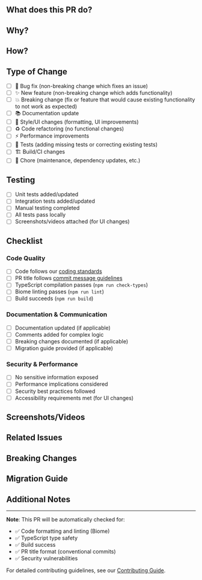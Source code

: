 ## What does this PR do?

<!-- Brief description of the changes -->

## Why?

<!-- Explain the motivation for these changes -->

## How?

<!-- Describe the approach taken -->

## Type of Change

<!-- Mark the relevant option with an "x" -->

- [ ] 🐛 Bug fix (non-breaking change which fixes an issue)
- [ ] ✨ New feature (non-breaking change which adds functionality)
- [ ] 💥 Breaking change (fix or feature that would cause existing functionality to not work as expected)
- [ ] 📚 Documentation update
- [ ] 🎨 Style/UI changes (formatting, UI improvements)
- [ ] ♻️ Code refactoring (no functional changes)
- [ ] ⚡ Performance improvements
- [ ] 🧪 Tests (adding missing tests or correcting existing tests)
- [ ] 🏗️ Build/CI changes
- [ ] 🧹 Chore (maintenance, dependency updates, etc.)

## Testing

<!-- Mark completed items with an "x" -->

- [ ] Unit tests added/updated
- [ ] Integration tests added/updated
- [ ] Manual testing completed
- [ ] All tests pass locally
- [ ] Screenshots/videos attached (for UI changes)

## Checklist

<!-- Mark completed items with an "x" -->

### Code Quality
- [ ] Code follows our [coding standards](../contributing-docs/coding-standards.md)
- [ ] PR title follows [commit message guidelines](../contributing-docs/commit-message-guidelines.md)
- [ ] TypeScript compilation passes (`npm run check-types`)
- [ ] Biome linting passes (`npm run lint`)
- [ ] Build succeeds (`npm run build`)

### Documentation & Communication
- [ ] Documentation updated (if applicable)
- [ ] Comments added for complex logic
- [ ] Breaking changes documented (if applicable)
- [ ] Migration guide provided (if applicable)

### Security & Performance
- [ ] No sensitive information exposed
- [ ] Performance implications considered
- [ ] Security best practices followed
- [ ] Accessibility requirements met (for UI changes)

## Screenshots/Videos

<!-- Add screenshots or videos for UI changes -->

## Related Issues

<!-- Link related issues using keywords like "Closes #123", "Fixes #456", "Resolves #789" -->

## Breaking Changes

<!-- If this PR introduces breaking changes, describe them here -->

## Migration Guide

<!-- If breaking changes require migration steps, describe them here -->

## Additional Notes

<!-- Any additional information, context, or notes for reviewers -->

---

**Note**: This PR will be automatically checked for:
- ✅ Code formatting and linting (Biome)
- ✅ TypeScript type safety
- ✅ Build success
- ✅ PR title format (conventional commits)
- ✅ Security vulnerabilities

For detailed contributing guidelines, see our [Contributing Guide](../contributing-docs/CONTRIBUTING.md). 